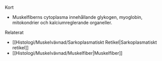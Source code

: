 Kort
- Muskelfiberns cytoplasma innehållande glykogen, myoglobin, mitokondrier och kalciumreglerande organeller.

Relaterat
- [[Histologi/Muskelvävnad/Sarkoplasmatiskt Retikel|Sarkoplasmatiskt retikel]]
- [[Histologi/Muskelvävnad/Muskelfiber|Muskelfiber]]

